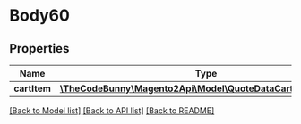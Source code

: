 # Body60

## Properties
Name | Type | Description | Notes
------------ | ------------- | ------------- | -------------
**cartItem** | [**\TheCodeBunny\Magento2Api\Model\QuoteDataCartItemInterface**](QuoteDataCartItemInterface.md) |  | 

[[Back to Model list]](../README.md#documentation-for-models) [[Back to API list]](../README.md#documentation-for-api-endpoints) [[Back to README]](../README.md)



